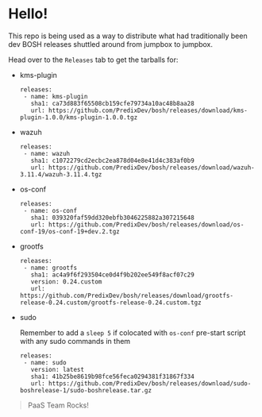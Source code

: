 # Hello!

This repo is being used as a way to distribute what had traditionally been dev BOSH releases shuttled around from jumpbox to jumpbox.

Head over to the `Releases` tab to get the tarballs for:

 - kms-plugin

   ```
   releases:
    - name: kms-plugin
      sha1: ca73d883f65508cb159cfe79734a10ac48b8aa28
      url: https://github.com/PredixDev/bosh/releases/download/kms-plugin-1.0.0/kms-plugin-1.0.0.tgz
   ```
  
 - wazuh

   ```
   releases:
    - name: wazuh
      sha1: c1072279cd2ecbc2ea878d04e8e41d4c383af0b9
      url: https://github.com/PredixDev/bosh/releases/download/wazuh-3.11.4/wazuh-3.11.4.tgz
   ```

 - os-conf

   ```
   releases:
    - name: os-conf
      sha1: 039320faf59dd320ebfb3046225882a307215648
      url: https://github.com/PredixDev/bosh/releases/download/os-conf-19/os-conf-19+dev.2.tgz 
   ```


 - grootfs

   ```
   releases:
    - name: grootfs
      sha1: ac4a9f6f293504ce0d4f9b202ee549f8acf07c29
      version: 0.24.custom
      url: https://github.com/PredixDev/bosh/releases/download/grootfs-release-0.24.custom/grootfs-release-0.24.custom.tgz 
   ```



 - sudo
  
   Remember to add a `sleep 5` if colocated with `os-conf` pre-start script with any sudo commands in them

   ```
   releases:
    - name: sudo
      version: latest
      sha1: 41b25be8619b98fce56feca0294381f31867f334
      url: https://github.com/PredixDev/bosh/releases/download/sudo-boshrelease-1/sudo-boshrelease.tar.gz 
   ```

> PaaS Team Rocks!

